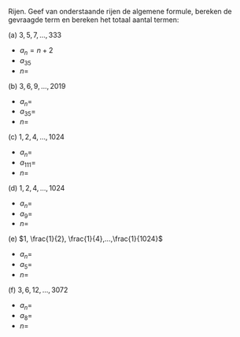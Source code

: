 Rijen. Geef van onderstaande rijen de algemene formule, bereken de  
gevraagde term en bereken het totaal aantal termen:

(a) $3,5,7,...,333$
 - $a_{n} = n+2$
 - $a_{35}$
 - $n =$
 
(b) $3,6,9,...,2019$
 -	$a_{n} =$
 -	$a_{35} =$
 -	$n =$

(c) $1,2,4,...,1024$
-	$a_{n} =$
-	$a_{111} =$
-	$n =$

(d) $1,2,4,...,1024$
-	$a_n =$
-	$a_9 =$
-	$n =$

(e) $1, \frac{1}{2}, \frac{1}{4},...,\frac{1}{1024}$
-	$a_n =$
-	$a_5 =$
-	$n =$

(f) $3,6,12,...,3072$
-	$a_n =$
-	$a_8 =$
-	$n =$
